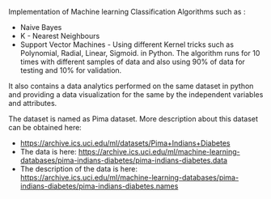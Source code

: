 Implementation of Machine learning Classification Algorithms such as :
  * Naive Bayes
  * K - Nearest Neighbours
  * Support Vector Machines - Using different Kernel tricks such as Polynomial, Radial, Linear, Sigmoid.
in Python. The algorithm runs for 10 times with different samples of data and also using 90% of data for testing and 10% for validation.

It also contains a data analytics performed on the same dataset in python and providing a data visualization for the same by the independent variables and attributes.

The dataset is named as Pima dataset. More description about this dataset can be obtained here:
* https://archive.ics.uci.edu/ml/datasets/Pima+Indians+Diabetes
* The data is here:
  https://archive.ics.uci.edu/ml/machine-learning-databases/pima-indians-diabetes/pima-indians-diabetes.data
* The description of the data is here:
   https://archive.ics.uci.edu/ml/machine-learning-databases/pima-indians-diabetes/pima-indians-diabetes.names
